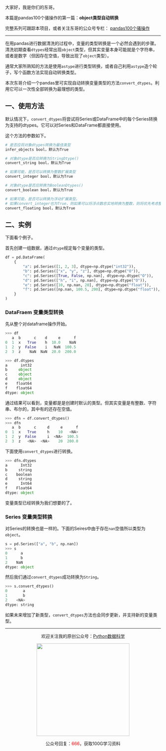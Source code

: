 大家好，我是你们的东哥。

本篇是pandas100个骚操作的第一篇：**object类型自动转换**

完整系列可跟踪本项目，或者关注东哥的公众号专栏： [pandas100个骚操作](https://mp.weixin.qq.com/mp/appmsgalbum?__biz=MzUzODYwMDAzNA==&action=getalbum&album_id=1699019347278561282#wechat_redirect)

---

在用pandas进行数据清洗的过程中，变量的类型转换是一个必然会遇到的步骤。清洗初期查看`dtypes`经常出现`object`类型，但其实变量本身可能就是个字符串，或者是数字（但因存在空值，导致出现了`object`类型）。

通常大家所熟知的方法是使用`astype`进行类型转换，或者自己利用`astype`造个轮子，写个函数方法实现自动转换类型。

本次东哥介绍一个pandas里可实现自动转换变量类型的方法`convert_dtypes`。利用它可以一次性全部转换为最理想的类型。

## 一、使用方法

默认情况下，`convert_dtypes`将尝试将Series或DataFrame中的每个Series转换为支持的dtypes。它可以对Series和DataFrame都直接使用。

这个方法的参数如下。
```python
# 是否应将对象dtypes转换为最佳类型
infer_objects bool，默认为True

# 对象dtype是否应转换为StringDtype()
convert_string bool，默认为True

# 如果可能，是否可以转换为整数扩展类型
convert_integer bool，默认为True

# 对象dtype是否应转换为BooleanDtypes()
convert_boolean bool，默认为True

# 如果可能，是否可以转换为浮动扩展类型。
# 如果convert_integer也为True，则如果可以将浮点数忠实地转换为整数，则将优先考虑整数dtype
convert_floating bool，默认为True
```
## 二、实例

下面看个例子。

首先创建一组数据，通过`dtype`规定每个变量的类型。

```python
df = pd.DataFrame(
    {
        "a": pd.Series([1, 2, 3], dtype=np.dtype("int32")),
        "b": pd.Series(["x", "y", "z"], dtype=np.dtype("O")),
        "c": pd.Series([True, False, np.nan], dtype=np.dtype("O")),
        "d": pd.Series(["h", "i", np.nan], dtype=np.dtype("O")),
        "e": pd.Series([10, np.nan, 20], dtype=np.dtype("float")),
        "f": pd.Series([np.nan, 100.5, 200], dtype=np.dtype("float")),
    }
)
```

### DataFraem 变量类型转换

先从整个对dataframe操作开始。

```python
>>> df
   a  b      c    d     e      f
0  1  x   True    h  10.0    NaN
1  2  y  False    i   NaN  100.5
2  3  z    NaN  NaN  20.0  200.0
```
```python
>>> df.dtypes
a      int32
b     object
c     object
d     object
e    float64
f    float64
dtype: object
```
通过结果可以看到，变量都是是创建时默认的类型。但其实变量是有整数、字符串、布尔的，其中有的还存在空值。
```python
>>> dfn = df.convert_dtypes()
>>> dfn
   a  b      c     d     e      f
0  1  x   True     h    10   <NA>
1  2  y  False     i  <NA>  100.5
2  3  z   <NA>  <NA>    20  200.0
```
下面使用`convert_dtypes`进行转换。
```python
>>> dfn.dtypes
a      Int32
b     string
c    boolean
d     string
e      Int64
f    Float64
dtype: object
```
变量类型已经转换为我们想要的了。

### Series 变量类型转换

对Series的转换也是一样的。下面的Seires中由于存在`nan`空值所以类型为`object`。

```python
s = pd.Series(["a", "b", np.nan])
>>> s
0      a
1      b
2    NaN
dtype: object
```

然后我们通过`convert_dtypes`成功转换为`String`。

```python
>>> s.convert_dtypes()
0       a
1       b
2    <NA>
dtype: string
```

如果未来增加了新类型，`convert_dtypes`方法也会同步更新，并支持新的变量类型。

---

<div align=center>
<p>欢迎关注我的原创公众号：<a href="https://mp.weixin.qq.com/s/QKGi7bO3mpCWmsFEwuFFTw">Python数据科学</a></p>
</div>

<div align=center>
<img src="https://github.com/xiaoyusmd/PythonDataScience/blob/main/images/%E5%85%AC%E4%BC%97%E5%8F%B7%E4%BA%8C%E7%BB%B4%E7%A0%81.jpg?raw=true" width="300" height="300" />
</div>

<div align=center>
<p>公众号回复：<font color="red">666</font>，获取100G学习资料</p>
</div>

